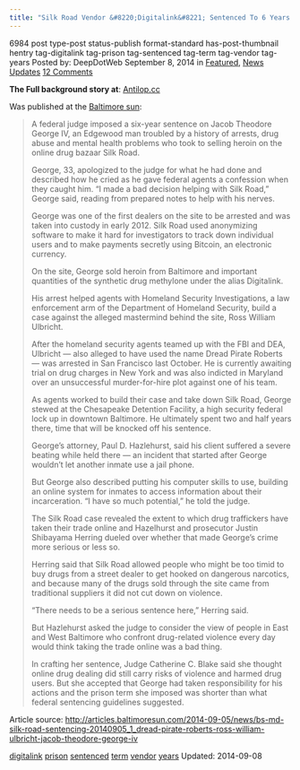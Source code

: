 ```yaml
---
title: "Silk Road Vendor &#8220;Digitalink&#8221; Sentenced To 6 Years In Prison"
---
```


6984 post type-post status-publish format-standard has-post-thumbnail hentry  tag-digitalink tag-prison tag-sentenced tag-term tag-vendor tag-years
Posted by: DeepDotWeb
<span>September 8, 2014</span>
<span>in <a href="https://www.deepdotweb.com/category/deepdot-news/" rel="category tag">Featured</a>, <a href="https://www.deepdotweb.com/category/news-updates/" rel="category tag">News Updates</a></span>
<a href="/2014/09/08/silk-road-vendor-digitalink-sentenced-6-years-prison/#comments">12 Comments</a></span>
</p>
<p><strong>The Full background story at</strong>: <a href="http://antilop.cc/sr/#the_silk_road_travellers" target="_blank">Antilop.cc </a></p>
<p>Was published at the <a href="http://www.baltimoresun.com/news/maryland/crime/blog/bs-md-silk-road-sentencing-20140905,0,5703914.story" target="_blank">Baltimore sun</a>:</p>
<blockquote><p>A federal judge imposed a six-year sentence on Jacob Theodore George IV, an Edgewood man troubled by a history of arrests, drug abuse and mental health problems who took to selling heroin on the online drug bazaar Silk Road.</p>
<p>George, 33, apologized to the judge for what he had done and described how he cried as he gave federal agents a confession when they caught him. &#8220;I made a bad decision helping with Silk Road,&#8221; George said, reading from prepared notes to help with his nerves.</p>
<p>George was one of the first dealers on the site to be arrested and was taken into custody in early 2012. Silk Road used anonymizing software to make it hard for investigators to track down individual users and to make payments secretly using Bitcoin, an electronic currency.</p>
<p>On the site, George sold heroin from Baltimore and important quantities of the synthetic drug methylone under the alias Digitalink.</p>
<p>His arrest helped agents with Homeland Security Investigations, a law enforcement arm of the Department of Homeland Security, build a case against the alleged mastermind behind the site, Ross William Ulbricht.</p>
<p>After the homeland security agents teamed up with the FBI and DEA, Ulbricht — also alleged to have used the name Dread Pirate Roberts — was arrested in San Francisco last October. He is currently awaiting trial on drug charges in New York and was also indicted in Maryland over an unsuccessful murder-for-hire plot against one of his team.</p>
<p>As agents worked to build their case and take down Silk Road, George stewed at the Chesapeake Detention Facility, a high security federal lock up in downtown Baltimore. He ultimately spent two and half years there, time that will be knocked off his sentence.</p>
<p>George&#8217;s attorney, Paul D. Hazlehurst, said his client suffered a severe beating while held there — an incident that started after George wouldn&#8217;t let another inmate use a jail phone.</p>
<p>But George also described putting his computer skills to use, building an online system for inmates to access information about their incarceration. &#8220;I have so much potential,&#8221; he told the judge.</p>
<p>The Silk Road case revealed the extent to which drug traffickers have taken their trade online and Hazelhurst and prosecutor Justin Shibayama Herring dueled over whether that made George&#8217;s crime more serious or less so.</p>
<p>Herring said that Silk Road allowed people who might be too timid to buy drugs from a street dealer to get hooked on dangerous narcotics, and because many of the drugs sold through the site came from traditional suppliers it did not cut down on violence.</p>
<p>&#8220;There needs to be a serious sentence here,&#8221; Herring said.</p>
<p>But Hazlehurst asked the judge to consider the view of people in East and West Baltimore who confront drug-related violence every day would think taking the trade online was a bad thing.</p>
<p>In crafting her sentence, Judge Catherine C. Blake said she thought online drug dealing did still carry risks of violence and harmed drug users. But she accepted that George had taken responsibility for his actions and the prison term she imposed was shorter than what federal sentencing guidelines suggested.</p></blockquote>
<p>Article source: <a href="http://articles.baltimoresun.com/2014-09-05/news/bs-md-silk-road-sentencing-20140905_1_dread-pirate-roberts-ross-william-ulbricht-jacob-theodore-george-iv" target="_blank">http://articles.baltimoresun.com/2014-09-05/news/bs-md-silk-road-sentencing-20140905_1_dread-pirate-roberts-ross-william-ulbricht-jacob-theodore-george-iv</a></p>
</div>
<a href="https://www.deepdotweb.com/tag/digitalink/" rel="tag">digitalink</a> <a href="https://www.deepdotweb.com/tag/prison/" rel="tag">prison</a> <a href="https://www.deepdotweb.com/tag/sentenced/" rel="tag">sentenced</a> <a href="https://www.deepdotweb.com/tag/term/" rel="tag">term</a> <a href="https://www.deepdotweb.com/tag/vendor/" rel="tag">vendor</a> <a href="https://www.deepdotweb.com/tag/years/" rel="tag">years</a></span> 
Updated: 2014-09-08
    
